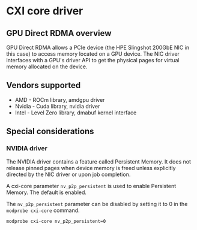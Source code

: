 
# CXI core driver

## GPU Direct RDMA overview

GPU Direct RDMA allows a PCIe device (the HPE Slingshot 200GbE NIC in this case) to access memory located on a GPU device. The NIC driver interfaces with a GPU's driver API to get the physical pages for virtual memory allocated on the device.

## Vendors supported

- AMD - ROCm library, amdgpu driver
- Nvidia - Cuda library, nvidia driver
- Intel - Level Zero library, dmabuf kernel interface

## Special considerations

### NVIDIA driver

The NVIDIA driver contains a feature called Persistent Memory. It does not release pinned pages when device memory is freed unless explicitly directed by the NIC driver or upon job completion.

A cxi-core parameter `nv_p2p_persistent` is used to enable Persistent Memory. The default is enabled.

The `nv_p2p_persistent` parameter can be disabled by setting it to 0 in the `modprobe cxi-core` command.

`modprobe cxi-core nv_p2p_persistent=0`
